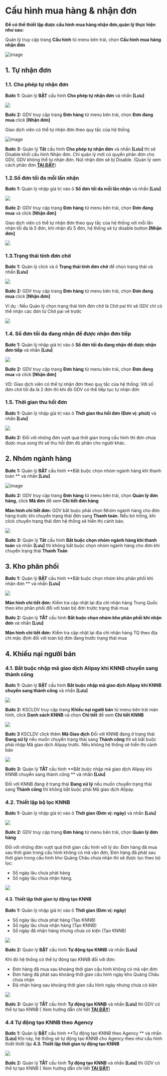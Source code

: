 # Cấu hình mua hàng & nhận đơn

**Để có thể thiết lập được cấu hình mua hàng nhận đơn,quản lý thực hiện như sau:**

Quản lý truy cập trang **Cấu hình** từ menu bên trái, chọn **Cấu hình mua hàng nhận đơn**

![image](https://user-images.githubusercontent.com/75475064/106424779-5beb8b00-6495-11eb-8e9c-f485d2dd5458.png)

## 1. Tự nhận đơn

### 1.1. Cho phép tự nhận đơn

**Bước 1:** Quản lý **BẬT** cấu hình **Cho phép tự nhận đơn** và nhấn **\[Lưu]**

![](https://user-images.githubusercontent.com/75475064/106708517-96842d80-6625-11eb-9405-5c9005413cb5.png)

**Bước 2:** GDV truy cập trang **Đơn hàng** từ menu bên trái, chọn **Đơn đang mua** click **\[Nhận đơn]**

Giao dịch viên có thể tự nhận đơn theo quy tắc của hệ thống

![image](https://user-images.githubusercontent.com/75475064/106730277-f3d9a800-6640-11eb-9262-5789dc1d56bd.png)

**Bước 3:** Quản lý **Tắt** cấu hình **Cho phép tự nhận đơn** và nhấn **\[Lưu]** thì sẽ Disable khối cấu hình Nhận đơn. Chỉ quản lý mới có quyền phân đơn cho GDV, GDV không thể tự nhận đơn. Nút nhận đơn sẽ bị Disable. (Quản lý xem cách phân đơn [**TẠI ĐÂY**](https://hd.gobiz.vn/m5/mua-hang/phandon))

### 1.2.Số đơn tối đa mỗi lần nhận

**Bước 1:** Quản lý nhập giá trị vào ô **Số đơn tối đa mỗi lần nhận** và nhấn **\[Lưu]**

![](https://user-images.githubusercontent.com/75475064/106737041-cd1f6f80-6648-11eb-9223-0eafa4a65138.png)

**Bước 2:** GDV truy cập trang **Đơn hàng** từ menu bên trái, chọn **Đơn đang mua** và click **\[Nhận đơn]**

Giao dịch viên có thể tự nhận đơn theo quy tắc của hệ thống với mỗi lần nhận tối đa là 5 đơn, khi nhận đủ 5 đơn, hệ thống sẽ tự disable button **\[Nhận đơn]**

![](https://user-images.githubusercontent.com/75475064/106730277-f3d9a800-6640-11eb-9262-5789dc1d56bd.png)

### 1.3.Trạng thái tính đơn chờ

**Bước 1:** Quản lý click và ô **Trạng thái tính đơn chờ** để chọn trạng thái và nhấn **\[Lưu]**

![](https://user-images.githubusercontent.com/75475064/106737200-f93af080-6648-11eb-8046-6495cbe28b63.png)

**Bước 2:** GDV truy cập trang **Đơn hàng** từ menu bên trái, chọn **Đơn đang mua** click **\[Nhận đơn]**

Ví dụ : Nếu Quản lý chọn trạng thái tính đơn chờ là Chờ pai thì sẽ GDV chỉ có thể nhận các đơn từ Chờ pai về trước

![](https://user-images.githubusercontent.com/75475064/106730277-f3d9a800-6640-11eb-9262-5789dc1d56bd.png)

### 1.4. Số đơn tối đa đang nhận để được nhận đơn tiếp

**Bước 1:** Quản lý nhập giá trị vào ô **Số đơn tối đa đang nhận để được nhận đơn tiếp** và nhấn **\[Lưu]**

![](https://user-images.githubusercontent.com/75475064/106737377-2a1b2580-6649-11eb-81de-3dbb0807d65a.png)

**Bước 2:** GDV truy cập trang **Đơn hàng** từ menu bên trái, chọn **Đơn đang mua** và click **\[Nhận đơn]**

VD: Giao dịch viên có thể tự nhận đơn theo quy tắc của hệ thống: Với số đơn chờ tối đa là 2 đơn thì khi đó GDV có thể tiếp tục tự nhận đơn

### 1.5. Thời gian thu hồi đơn

**Bước 1:** Quản lý nhập giá trị vào ô **Thời gian thu hồi đơn (Đơn vị: phút)** và nhấn **\[Lưu]**

![](https://user-images.githubusercontent.com/75475064/106737480-4f0f9880-6649-11eb-930f-a1256d1b2435.png)

**Bước 2:** Đối với những đơn vượt quá thời gian trong cấu hình thì đơn chưa được mua xong thì sẽ thu hồi đơn đó phân cho người khác.

## 2. Nhóm ngành hàng

**Bước 1:** Quản lý **BẬT** cấu hình **Bắt buộc chọn nhóm ngành hàng khi thanh toán ** và nhấn **\[Lưu]**

![image](https://user-images.githubusercontent.com/75475064/106737559-65b5ef80-6649-11eb-877d-3df9687c63ec.png)

**Bước 2:** GDV truy cập trang **Đơn hàng** từ menu bên trái, chọn **Quản lý đơn hàng**, click **Mã đơn** để xem **Chi tiết đơn hàng**

**Màn hình chi tiết đơn:** GDV bắt buộc phải chọn Nhóm ngành hàng cho đơn hàng trước khi chuyển trạng thái đơn sang **Thanh toán**. Nếu bỏ trống, khi click chuyển trạng thái đơn hệ thống sẽ hiển thị cảnh báo.

![](https://user-images.githubusercontent.com/75475064/106738014-fe4c6f80-6649-11eb-8e2c-70117869c80a.png)

**Bước 3:** Quản lý **Tắt** cấu hình **Bắt buộc chọn nhóm ngành hàng khi thanh toán** và nhấn **\[Lưu]** thì không bắt buộc chọn nhóm ngành hàng cho đơn khi chuyển trạng thái **Thanh Toán**

## 3. Kho phân phối

**Bước 1:** Quản lý **BẬT** cấu hình **Bắt buộc chọn nhóm kho phân phối khi nhận đơn ** và nhấn **\[Lưu]**

![](https://user-images.githubusercontent.com/75475064/106738103-1e7c2e80-664a-11eb-8e52-3d6146fdd505.png)

**Màn hình chi tiết đơn:** Kiểm tra cập nhật lại địa chỉ nhận hàng Trung Quốc theo kho phân phối đối với toàn bộ đơn trước trạng thái mua

**Bước 2:** Quản lý **TẮT** cấu hình **Bắt buộc chọn nhóm kho phân phối khi nhận đơn** và nhấn **\[Lưu]**

**Màn hình chi tiết đơn:** Kiểm tra cập nhật lại địa chỉ nhận hàng TQ theo địa chỉ mặc định đối với toàn bộ đơn đang trước trạng thái mua

## 4. Khiếu nại người bán

### 4.1. Bắt buộc nhập mã giao dịch Alipay khi KNNB chuyển sang thành công

**Bước 1:** Quản lý **BẬT** cấu hình **Bắt buộc nhập mã giao dịch Alipay khi KNNB chuyển sang thành công** và nhấn **\[Lưu]**

![](https://user-images.githubusercontent.com/75475064/106738610-ba0d9f00-664a-11eb-88a4-816294f76dbb.png)

**Bước 2:** KSCLDV truy cập trang **Khiếu nại người bán** từ menu bên trái màn hình, click **Danh sách KNNB** và chọn **Chi tiết** để xem **Chi tiết KNNB**

![](https://user-images.githubusercontent.com/75475064/106738777-f17c4b80-664a-11eb-978a-d9158b763667.png)

**Bước 3** KSCLDV click thêm **Mã Giao dịch** Đối với KNNB đang ở trạng thái **Đang xử lý** nếu muốn chuyển trạng thái sang **Thành công** thì sẽ bắt buộc phải nhập Mã giao dịch Alipay trước. Nếu không hệ thống sẽ hiển thị cảnh báo

![](https://user-images.githubusercontent.com/75475064/106739088-5172f200-664b-11eb-9cc1-2a167130f4f9.png)

**Bước 3:** Quản lý **TẮT** cấu hình **Bắt buộc nhập mã giao dịch Alipay khi KNNB chuyển sang thành công ** và nhấn **\[Lưu]**

Đối với KNNB đang ở trạng thái **Đang xử lý** nếu muốn chuyển trạng thái sang **Thành công** thì không bắt buộc phải Mã giao dịch Alipay.

### 4.2. Thiết lập bộ lọc KNNB

**Bước 1:** Quản lý nhập giá trị vào ô **Thời gian (Đơn vị: ngày)** và nhấn **\[Lưu]**

![](https://user-images.githubusercontent.com/75475064/106739183-6a7ba300-664b-11eb-9642-e8ee8bf30e36.png)

**Bước 2:** GDV truy cập trang **Đơn hàng** từ menu bên trái, chọn **Quản lý đơn hàng**

Đối với những đơn vượt quá thời gian cấu hình với lý do: Đơn hàng đã mua sau thời gian trong cấu hình không có mã vận đơn, Đơn hàng đã phát sau thời gian trong cấu hình kho Quảng Châu chưa nhận thì sẽ được lọc theo bộ lọc:

* Số ngày lâu chưa phát hàng
* Số ngày lâu chưa nhận hàng.

![](https://user-images.githubusercontent.com/75475064/106739319-926b0680-664b-11eb-86de-83355da5ae2a.png)

#### 4.3. Thiết lập thời gian tự động tạo KNNB

**Bước 1:** Quản lý nhập giá trị vào ô **Thời gian (Đơn vị: ngày)**

* Số ngày lâu chưa phát hàng (Tạo KNNB)
* Số ngày lâu chưa nhận hàng (Tạo KNNB)
* Số ngày đã nhận hàng nhưng chưa có kiện (Tạo KNNB)

![](https://user-images.githubusercontent.com/75475064/106739386-aa428a80-664b-11eb-932c-433cd7a7a582.png)

**Bước 2:** Quản lý **BẬT** cấu hình **Tự động tạo KNNB** và nhấn **\[Lưu]**

Khi đó hệ thống có thể tự động tạo KNNB đối với đơn:

* Đơn hàng đã mua sau khoảng thời gian cấu hình không có mã vận đơn
* Đơn hàng đã phát sau khoảng thời gian cấu hình ngày kho Quảng Châu chưa nhận
* Đã nhận hàng sau khoảng thời gian cấu hình ngày nhưng chưa có kiện

![](https://user-images.githubusercontent.com/75475064/106739510-d2ca8480-664b-11eb-808e-f608bfe03841.png)

**Bước 3:** Quản lý **TẮT** cấu hình **Tự động tạo KNNB** và nhấn **\[Lưu]** thì GDV có thể tự tạo KNNB ( Xem hướng dẫn chi tiết [**TẠI ĐÂY**](https://hd.gobiz.vn/m5/quan-ly-don-sau-mua/khieunainguoiban))

### 4.4 Tự động tạo KNNB theo Agency

**Bước 1:** Quản lý **BẬT** cấu hình **Tự động tạo KNNB theo Agency ** và nhấn **\[Lưu]** Khi này, hệ thống sẽ tự động tạo KNNB cho Agency theo như cấu hình thiết thiết lập **4.3. Thiết lập thời gian tự động tạo KNNB**

![](https://user-images.githubusercontent.com/75475064/106739633-f392da00-664b-11eb-9181-b881b144c8a7.png)

**Bước 2:** Quản lý **TẮT** cấu hình **Tự động tạo KNNB** và nhấn **\[Lưu]** thì GDV có thể tự tạo KNNB ( Xem hướng dẫn chi tiết [**TẠI ĐÂY**](https://hd.gobiz.vn/m5/quan-ly-don-sau-mua/khieunainguoiban))
